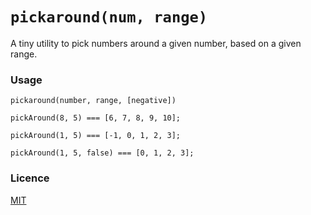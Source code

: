 # `pickaround(num, range)`

A tiny utility to pick numbers around a given number, based on a given range.

### Usage

`pickaround(number, range, [negative])`

```
pickAround(8, 5) === [6, 7, 8, 9, 10];

pickAround(1, 5) === [-1, 0, 1, 2, 3];

pickAround(1, 5, false) === [0, 1, 2, 3];
```

### Licence

[MIT](https://oss.ninja/mit/mjanssen/)
